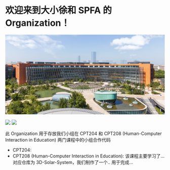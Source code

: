 # 欢迎来到大小徐和 SPFA 的 Organization！

![xjtlu](profile/xjtlu.jpg)

<span> <img src="https://img.shields.io/badge/XJTLU-185da9" /> <img src="https://img.shields.io/badge/Unity-020202" /> </span>

此 Organization 用于存放我们小组在 CPT204 和 CPT208 (Human-Computer Interaction in Education) 两门课程中的小组合作代码

- CPT204: 
- CPT208 (Human-Computer Interaction in Education): 该课程主要学习了... 对应仓库为 3D-Solar-System，我们制作了一个.. 用于完成...
